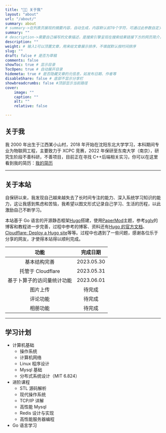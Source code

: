 ```yaml
---
title: "👩‍💻 关于我"
layout: "about"
url: "/about/"
summary: about
# summary->在列表页展现的摘要内容，自动生成，内容默认前70个字符，可通过此参数自定义，一般无需专门设置
summary: ""
# description->需要自己编写的文章描述，是搜索引擎呈现在搜索结果链接下方的网页简介，建议设置
description: ""
weight: # 输入1可以顶置文章，用来给文章展示排序，不填就默认按时间排序
slug: ""
draft: false # 是否为草稿
comments: false
showToc: true # 显示目录
TocOpen: true # 自动展开目录
hidemeta: true # 是否隐藏文章的元信息，如发布日期、作者等
disableShare: false # 底部不显示分享栏
showbreadcrumbs: false #顶部显示当前路径
cover:
    image: ""
    caption: ""
    alt: ""
    relative: false

---
```


<!--more-->

## 关于我

我 2000 年出生于江西某小山村，2018 年开始在沈阳东北大学学习，本科期间专业为物联网工程，主要致力于 XCPC 竞赛，2022 年保研至东南大学（南京），研究生阶段不善科研，不善项目，目前正在寻找 C++后端相关实习，你可以在这里看到我的简历：[我的简历](./袁洋浩_152-7071-0653.pdf)

---

## 关于本站

自保研以来，我发现自己越来越失去了长时间专注的能力、深入系统学习知识的能力，这让我感到焦虑和苦恼，我希望以图文形式记录自己学习、生活的历程，以此激励自己不断学习。

本站基于 Go 语言的开源静态框架[Hugo](https://gohugo.io/)搭建，使用[PaperMod](https://github.com/adityatelange/hugo-PaperMod)主题，参考[sglv](https://www.sulvblog.cn/)的博客和教程进一步完善，过程中参考的博客、资料还有[Hugo 的官方文档](https://gohugo.io/getting-started/configuration/)、[Cloudflare: Deploy a Hugo site](https://developers.cloudflare.com/pages/framework-guides/deploy-a-hugo-site/)等等。过程中也遇到了一些问题，感谢各位乐于分享的网友，才使得本站得以顺利完成。

|            功能            |  完成日期  |
| :------------------------: | :--------: |
|        基本结构完善        | 2023.05.30 |
|     托管于 Cloudflare      | 2023.05.31 |
| 基于卜算子的访问量统计功能 | 2023.06.01 |
|          图片上传          |   待完成   |
|          评论功能          |   待完成   |
|          相册功能          |   待完成   |

---

## 学习计划

- 计算机基础
  - 操作系统
  - 计算机网络
  - Linux 程序设计
  - Mysql 基础
  - 分布式系统设计（MIT 6.824）
- 进阶课程
  - STL 源码解析
  - 现代操作系统
  - TCP/IP 详解
  - 高性能 Mysql
  - Redis 设计与实现
  - 高性能服务器编程
- Go 语言学习
